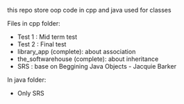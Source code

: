 this repo store oop code in cpp and java used for classes 

Files in cpp folder:
- Test 1 : Mid term test
- Test 2 : Final test
- library_app (complete): about association 
- the_softwarehouse (complete): about inheritance
- SRS : base on Beggining Java Objects - Jacquie Barker 

In java folder:
- Only SRS 